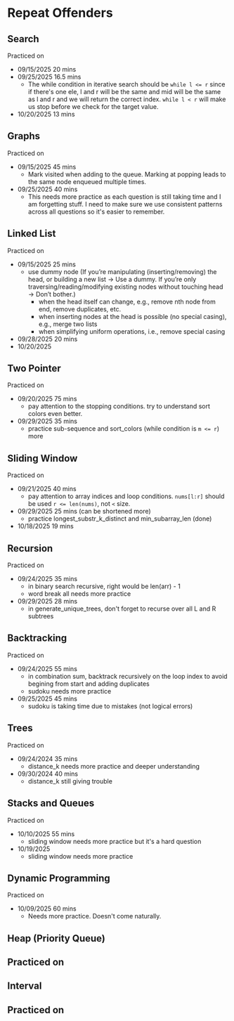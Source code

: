 # Repeat Offenders

## Search

Practiced on
- 09/15/2025 20 mins
- 09/25/2025 16.5 mins
    - The while condition in iterative search should be `while l <= r` since if there's one ele, l and r will be the same and mid will be the same as l and r and we will return the correct index. `while l < r` will make us stop before we check for the target value.
- 10/20/2025 13 mins

## Graphs

Practiced on
- 09/15/2025 45 mins
    - Mark visited when adding to the queue. Marking at popping leads to the same node enqueued multiple times.
- 09/25/2025 40 mins
    - This needs more practice as each question is still taking time and I am forgetting stuff. I need to make sure we use consistent patterns across all questions so it's easier to remember.

## Linked List

Practiced on
- 09/15/2025 25 mins
    - use dummy node (If you’re manipulating (inserting/removing) the head, or building a new list → Use a dummy. If you’re only traversing/reading/modifying existing nodes without touching head → Don’t bother.)
        - when the head itself can change, e.g., remove nth node from end, remove duplicates, etc.
        - when inserting nodes at the head is possible (no special casing), e.g., merge two lists
        - when simplifying uniform operations, i.e., remove special casing
- 09/28/2025 20 mins
- 10/20/2025

## Two Pointer

Practiced on
- 09/20/2025 75 mins
    - pay attention to the stopping conditions. try to understand sort colors even better.
- 09/29/2025 35 mins
  - practice sub-sequence and sort_colors (while condition is `m <= r`) more

## Sliding Window

Practiced on
- 09/21/2025 40 mins
    - pay attention to array indices and loop conditions. `nums[l:r]` should be used `r <= len(nums)`, not `<` size.
- 09/29/2025 25 mins (can be shortened more)
  - practice longest_substr_k_distinct and min_subarray_len (done)
- 10/18/2025 19 mins

## Recursion

Practiced on
- 09/24/2025 35 mins
    - in binary search recursive, right would be len(arr) - 1
    - word break all needs more practice
- 09/29/2025 28 mins
    - in generate_unique_trees, don't forget to recurse over all L and R subtrees

## Backtracking

Practiced on
- 09/24/2025 55 mins
    - in combination sum, backtrack recursively on the loop index to avoid begining from start and adding duplicates
    - sudoku needs more practice
- 09/25/2025 45 mins
    - sudoku is taking time due to mistakes (not logical errors)

## Trees

Practiced on
- 09/24/2024 35 mins
    - distance_k needs more practice and deeper understanding
- 09/30/2024 40 mins
    - distance_k still giving trouble

## Stacks and Queues

Practiced on
- 10/10/2025 55 mins
  - sliding window needs more practice but it's a hard question
- 10/19/2025
  - sliding window needs more practice

## Dynamic Programming

Practiced on
- 10/09/2025 60 mins
  - Needs more practice. Doesn't come naturally.

## Heap (Priority Queue)

Practiced on
- 

## Interval

Practiced on
- 
